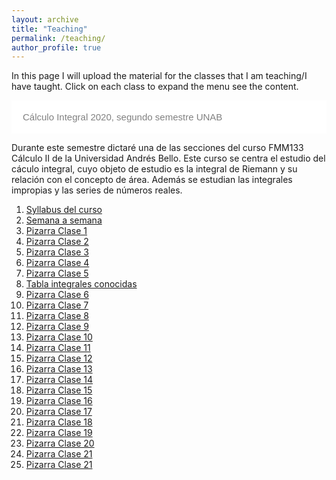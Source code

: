```yaml
---
layout: archive
title: "Teaching"
permalink: /teaching/
author_profile: true
---
```


In this page I will upload the material for the classes that I am teaching/I have taught. Click on each class to expand the menu see the content.


<html>
<head>
<meta name="viewport" content="width=device-width, initial-scale=1">
<style>
.collapsible {
  background-color: #ffffff;
  color: grey;
  cursor: pointer;
  padding: 18px;
  width: 100%;
  border: none;
  text-align: left;
  outline: none;
  font-size: 15px;
}

.active, .collapsible:hover {
  background-color:  #cccccc;
}

.content {
  padding: 0 18px;
  display: none;
  overflow: hidden;
  background-color: #ffffff;
}
</style>
</head>
<body>


<button type="button" class="collapsible">Cálculo Integral 2020, segundo semestre UNAB</button>
<div class="content">
  
Durante este semestre dictaré una de las secciones del curso FMM133 Cálculo II de la Universidad Andrés Bello. Este curso se centra el estudio del cáculo integral, cuyo objeto de estudio es la integral de Riemann y su relación con el concepto de área. Además se estudian las integrales impropias y las series de números reales.
<ol>
<li> <a href="/files/calc2/Calculo_2_Syllabus_2020_2.pdf">Syllabus del curso</a></li>
<li> <a href="/files/calc2/Semana_a_semana_2020-2.pdf">Semana a semana</a> </li>
<li> <a href="/files/calc2/Class-1-Calculo-2.pdf">Pizarra Clase 1</a> </li>
<li> <a href="/files/calc2/Class-2-Calculo-2.pdf">Pizarra Clase 2</a> </li>
<li> <a href="/files/calc2/Class-3-Calculo-2.pdf">Pizarra Clase 3</a> </li>
<li> <a href="/files/calc2/Class-4-Calculo-2.pdf">Pizarra Clase 4</a> </li>
<li> <a href="/files/calc2/Class-5-Calculo-2.pdf">Pizarra Clase 5</a> </li>
<li> <a href="/files/calc2/Integrales.pdf">Tabla integrales conocidas</a> </li>
<li> <a href="/files/calc2/Class-6-Calculo-2.pdf">Pizarra Clase 6</a> </li>
<li> <a href="/files/calc2/Class-7-Calculo-2.pdf">Pizarra Clase 7</a> </li>
<li> <a href="/files/calc2/Class-8-Calculo-2.pdf">Pizarra Clase 8</a> </li>
<li> <a href="/files/calc2/Class-9-Calculo-2.pdf">Pizarra Clase 9</a> </li>
<li> <a href="/files/calc2/Class-10-Calculo-2.pdf">Pizarra Clase 10</a> </li>
<li> <a href="/files/calc2/Class-11-Calculo-2.pdf">Pizarra Clase 11</a> </li>
<li> <a href="/files/calc2/Class-12-Calculo-2.pdf">Pizarra Clase 12</a> </li>
<li> <a href="/files/calc2/Class-13-Calculo-2.pdf">Pizarra Clase 13</a> </li>
<li> <a href="/files/calc2/Class-14-Calculo-2.pdf">Pizarra Clase 14</a> </li>
<li> <a href="/files/calc2/Class-15-Calculo-2.pdf">Pizarra Clase 15</a> </li>
<li> <a href="/files/calc2/Class-16-Calculo-2.pdf">Pizarra Clase 16</a> </li>
<li> <a href="/files/calc2/Class-17-Calculo-2.pdf">Pizarra Clase 17</a> </li>
<li> <a href="/files/calc2/Class-18-Calculo-2.pdf">Pizarra Clase 18</a> </li>
<li> <a href="/files/calc2/Class-19-Calculo-2.pdf">Pizarra Clase 19</a> </li>
<li> <a href="/files/calc2/Class-20-Calculo-2.pdf">Pizarra Clase 20</a> </li>
<li> <a href="/files/calc2/Class-21-Calculo-2.pdf">Pizarra Clase 21</a> </li>
<li> <a href="/files/calc2/Class-2-Calculo-2.pdf">Pizarra Clase 21</a> </li>
</ol>
</div>



<script>
var coll = document.getElementsByClassName("collapsible");
var i;

for (i = 0; i < coll.length; i++) {
  coll[i].addEventListener("click", function() {
    this.classList.toggle("active");
    var content = this.nextElementSibling;
    if (content.style.display === "block") {
      content.style.display = "none";
    } else {
      content.style.display = "block";
    }
  });
}
</script>

</body>
</html>


